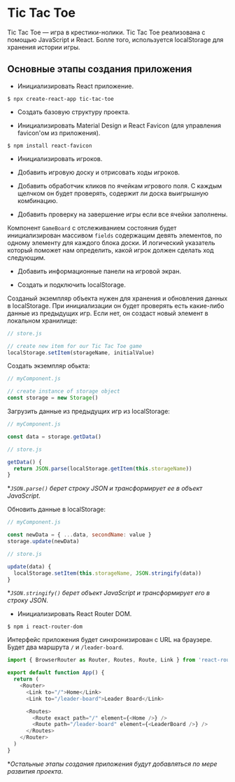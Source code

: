 # Tic Tac Toe

Tic Tac Toe — игра в крестики-нолики. Tic Tac Toe реализована с помощью JavaScript и React. Болле того, используется 
localStorage для хранения истории игры.

## Основные этапы создания приложения

- Инициализировать React приложение.

`$ npx create-react-app tic-tac-toe`

- Создать базовую структуру проекта.

- Инициализировать Material Design и React Favicon (для управления favicon'ом из приложения).

`$ npm install react-favicon`

- Инициализировать игроков.

- Добавить игровую доску и отрисовать ходы игроков.

- Добавить обработчик кликов по ячейкам игрового поля. С каждым щелчком он будет проверять, содержит ли доска выигрышную
комбинацию.

- Добавить проверку на завершение игры если все ячейки заполнены.

Компонент `GameBoard` с отслеживанием состояния будет инициализирован массивом `fields` содержащим девять элементов, по 
одному элементу для каждого блока доски. И логический указатель который поможет нам определить, какой игрок должен 
сделать ход следующим.

- Добавить информационные панели на игровой экран.

- Создать и подключить localStorage.

Созданый экземпляр объекта нужен для хранения и обновления данных в localStorage. При инициализации он будет проверять
есть какие-либо данные из предыдущих игр. Если нет, он создаст новый элемент в локальном хранилище:

```javascript
// store.js

// create new item for our Tic Tac Toe game
localStorage.setItem(storageName, initialValue)
```

Создать экземпляр обькта:

```javascript
// myComponent.js

// create instance of storage object
const storage = new Storage()
```

Загрузить данные из предыдущих игр из localStorage:

```javascript
// myComponent.js

const data = storage.getData()
```

```javascript
// store.js

getData() {
  return JSON.parse(localStorage.getItem(this.storageName))
}
```

**`JSON.parse()` берет строку JSON и трансформирует ее в объект JavaScript*.

Обновить данные в localStorage:

```javascript
// myComponent.js

const newData = { ...data, secondName: value }
storage.update(newData)
```

```javascript
// store.js

update(data) {
  localStorage.setItem(this.storageName, JSON.stringify(data))
}
```

**`JSON.stringify()` берет объект JavaScript и трансформирует его в строку JSON*.

- Инициализировать React Router DOM.

`$ npm i react-router-dom`

Интерфейс приложения будет синхронизирован с URL на браузере. Будет два маршрута `/` и `/leader-board`.

```javascript
import { BrowserRouter as Router, Routes, Route, Link } from 'react-router-dom'

export default function App() {
  return (
    <Router>
      <Link to="/">Home</Link>
      <Link to="/leader-board">Leader Board</Link>

      <Routes>
        <Route exact path="/" element={<Home />} />
        <Route path="/leader-board" element={<LeaderBoard />} />
      </Routes>
    </Router>
  )
}
```

**Остальные этапы создания приложения будут добавляться по мере развития проекта*.
